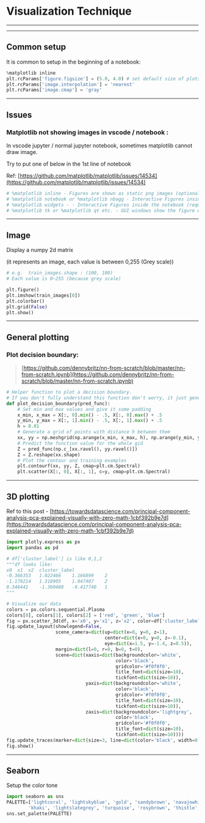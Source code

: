 # Visualization Technique

---

---

## Common setup

It is common to setup in the beginning of a notebook:

```python
%matplotlib inline
plt.rcParams['figure.figsize'] = (5.0, 4.0) # set default size of plots
plt.rcParams['image.interpolation'] = 'nearest'
plt.rcParams['image.cmap'] = 'gray'
```

---

## Issues

### Matplotlib not showing images in vscode / notebook :

In vscode jupyter / normal jupyter notebook, sometimes matplotlib cannot draw image.

Try to put one of below in the 1st line of notebook

Ref: [https://github.com/matplotlib/matplotlib/issues/14534](https://github.com/matplotlib/matplotlib/issues/14534)

```python
# %matplotlib inline - Figures are shown as static png images (optionally svg if configured)
# %matplotlib notebook or %matplotlib nbagg - Interactive Figures inside the notebook
# %matplotlib widgets - - Interactive Figures inside the notebook (requires jupyter-matplotlib to be installed)
# %matplotlib tk or %matplotlib qt etc. - GUI windows show the figure externally to the notebook with the given interactive backend
```

---

## Image

Display a numpy 2d matrix

(it represents an image, each value is between 0,255 (Grey scale)) 

```python
# e.g.  train_images.shape : (100, 100)
# Each value is 0~255 (because grey scale)

plt.figure()
plt.imshow(train_images[0])
plt.colorbar()
plt.grid(False)
plt.show()
```

---

## General plotting

### Plot decision boundary:

> [https://github.com/dennybritz/nn-from-scratch/blob/master/nn-from-scratch.ipynb](https://github.com/dennybritz/nn-from-scratch/blob/master/nn-from-scratch.ipynb)
> 

```python
# Helper function to plot a decision boundary.
# If you don't fully understand this function don't worry, it just generates the contour plot below.
def plot_decision_boundary(pred_func):
    # Set min and max values and give it some padding
    x_min, x_max = X[:, 0].min() - .5, X[:, 0].max() + .5
    y_min, y_max = X[:, 1].min() - .5, X[:, 1].max() + .5
    h = 0.01
    # Generate a grid of points with distance h between them
    xx, yy = np.meshgrid(np.arange(x_min, x_max, h), np.arange(y_min, y_max, h))
    # Predict the function value for the whole gid
    Z = pred_func(np.c_[xx.ravel(), yy.ravel()])
    Z = Z.reshape(xx.shape)
    # Plot the contour and training examples
    plt.contourf(xx, yy, Z, cmap=plt.cm.Spectral)
    plt.scatter(X[:, 0], X[:, 1], c=y, cmap=plt.cm.Spectral)
```

---

## 3D plotting

Ref to this post - [https://towardsdatascience.com/principal-component-analysis-pca-explained-visually-with-zero-math-1cbf392b9e7d](https://towardsdatascience.com/principal-component-analysis-pca-explained-visually-with-zero-math-1cbf392b9e7d)

```python
import plotly.express as px
import pandas as pd

# df['cluster_label'] is like 0,1,2
"""df looks like:
x0	x1	x2	cluster_label
-0.366353	1.022466	1.166899	2
-1.179214	1.318905	1.047407	2
0.346441	-1.360488	-0.417740	1
"""

# Visualize our data
colors = px.colors.sequential.Plasma
colors[0], colors[1], colors[2] = ['red', 'green', 'blue']
fig = px.scatter_3d(df, x='x0', y='x1', z='x2', color=df['cluster_label'].astype(str), color_discrete_sequence=colors, height=500, width=1000)
fig.update_layout(showlegend=False,
                  scene_camera=dict(up=dict(x=0, y=0, z=1), 
                                    center=dict(x=0, y=0, z=-0.1),
                                    eye=dict(x=1.5, y=-1.4, z=0.5)),
                  margin=dict(l=0, r=0, b=0, t=0),
                  scene=dict(xaxis=dict(backgroundcolor='white',
                                        color='black',
                                        gridcolor='#f0f0f0',
                                        title_font=dict(size=10),
                                        tickfont=dict(size=10)),
                             yaxis=dict(backgroundcolor='white',
                                        color='black',
                                        gridcolor='#f0f0f0',
                                        title_font=dict(size=10),
                                        tickfont=dict(size=10)),
                             zaxis=dict(backgroundcolor='lightgrey',
                                        color='black', 
                                        gridcolor='#f0f0f0',
                                        title_font=dict(size=10),
                                        tickfont=dict(size=10))))
fig.update_traces(marker=dict(size=3, line=dict(color='black', width=0.1)))
fig.show()
```

---

## Seaborn

Setup the color tone

```python
import seaborn as sns
PALETTE=['lightcoral', 'lightskyblue', 'gold', 'sandybrown', 'navajowhite',
        'khaki', 'lightslategrey', 'turquoise', 'rosybrown', 'thistle', 'pink']
sns.set_palette(PALETTE)
```